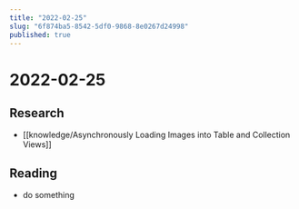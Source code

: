 ```yaml
---
title: "2022-02-25"
slug: "6f874ba5-8542-5df0-9868-8e0267d24998"
published: true
---
```


# 2022-02-25

## Research

- [[knowledge/Asynchronously Loading Images into Table and Collection Views]]

## Reading

- do something